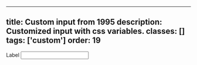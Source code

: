 <!--
 *              Copyright (c) 2025 Visa, Inc.
 *
 * Licensed under the Apache License, Version 2.0 (the "License");
 * you may not use this file except in compliance with the License.
 * You may obtain a copy of the License at
 *
 *         http://www.apache.org/licenses/LICENSE-2.0
 *
 * Unless required by applicable law or agreed to in writing, software
 * distributed under the License is distributed on an "AS IS" BASIS,
 * WITHOUT WARRANTIES OR CONDITIONS OF ANY KIND, either express or implied.
 * See the License for the specific language governing permissions and
 * limitations under the License.
 *
 -->
---
title: Custom input from 1995
description: Customized input with css variables. 
classes: []
tags: ['custom']
order: 19
---

<style>
  .my-input-1995 { --typography-font-family: courier; --v-input-border-color: var(--palette-default-border); --v-input-border-size: var(--theme-border-size); --v-input-background: var(--palette-default-surface-1); } .my-label-1995 { --typography-font-family: courier; }
</style>
<div class="v-flex v-flex-row v-gap-4">
  <label class="v-label my-label-1995" for="input-test-1995">
    Label
  </label>
  <input class="v-input my-input-1995" id="input-test-1995" name="text-input-1995" type="text"/>
</div>
